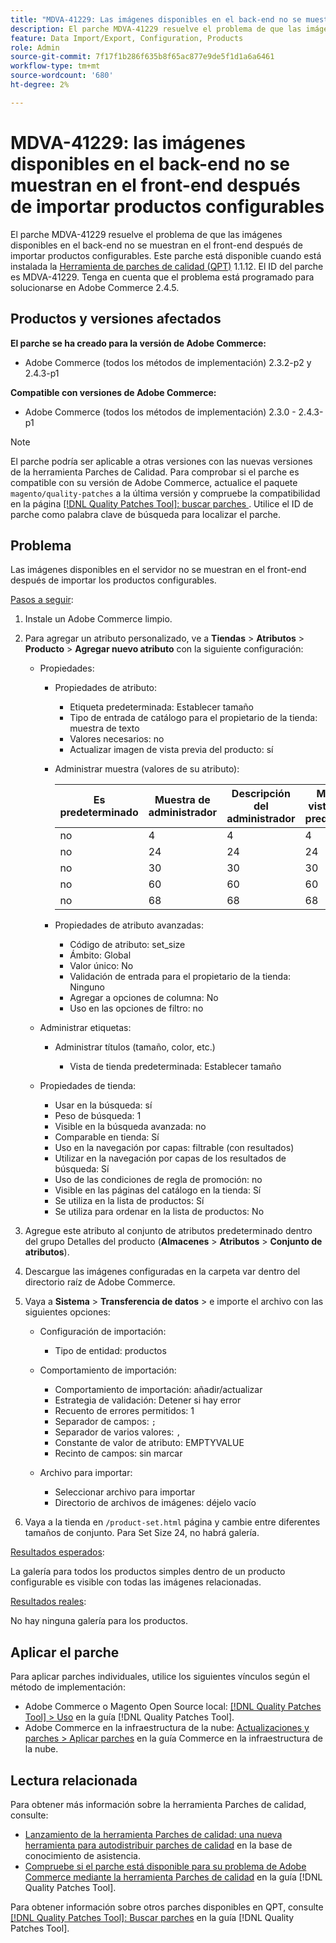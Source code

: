 ```yaml
---
title: "MDVA-41229: Las imágenes disponibles en el back-end no se muestran en el front-end después de la importación de productos configurables"
description: El parche MDVA-41229 resuelve el problema de que las imágenes disponibles en el back-end no se muestran en el front-end después de importar productos configurables. Este parche está disponible cuando está instalada la [Quality Patches Tool (QPT)](https://experienceleague.adobe.com/en/docs/commerce-knowledge-base/kb/announcements/commerce-announcements/magento-quality-patches-released-new-tool-to-self-serve-quality-patches) 1.1.12. El ID del parche es MDVA-41229. Tenga en cuenta que el problema está programado para solucionarse en Adobe Commerce 2.4.5.
feature: Data Import/Export, Configuration, Products
role: Admin
source-git-commit: 7f17f1b286f635b8f65ac877e9de5f1d1a6a6461
workflow-type: tm+mt
source-wordcount: '680'
ht-degree: 2%

---
```


# MDVA-41229: las imágenes disponibles en el back-end no se muestran en el front-end después de importar productos configurables

El parche MDVA-41229 resuelve el problema de que las imágenes disponibles en el back-end no se muestran en el front-end después de importar productos configurables. Este parche está disponible cuando está instalada la [Herramienta de parches de calidad (QPT)](https://experienceleague.adobe.com/en/docs/commerce-knowledge-base/kb/announcements/commerce-announcements/magento-quality-patches-released-new-tool-to-self-serve-quality-patches) 1.1.12. El ID del parche es MDVA-41229. Tenga en cuenta que el problema está programado para solucionarse en Adobe Commerce 2.4.5.

## Productos y versiones afectados

**El parche se ha creado para la versión de Adobe Commerce:**

* Adobe Commerce (todos los métodos de implementación) 2.3.2-p2 y 2.4.3-p1

**Compatible con versiones de Adobe Commerce:**

* Adobe Commerce (todos los métodos de implementación) 2.3.0 - 2.4.3-p1

>[!NOTE]
>
>El parche podría ser aplicable a otras versiones con las nuevas versiones de la herramienta Parches de Calidad. Para comprobar si el parche es compatible con su versión de Adobe Commerce, actualice el paquete `magento/quality-patches` a la última versión y compruebe la compatibilidad en la página [[!DNL Quality Patches Tool]: buscar parches ](https://experienceleague.adobe.com/en/docs/commerce-knowledge-base/kb/announcements/commerce-announcements/magento-quality-patches-released-new-tool-to-self-serve-quality-patches). Utilice el ID de parche como palabra clave de búsqueda para localizar el parche.

## Problema

Las imágenes disponibles en el servidor no se muestran en el front-end después de importar los productos configurables.

<u>Pasos a seguir</u>:

1. Instale un Adobe Commerce limpio.
1. Para agregar un atributo personalizado, ve a **Tiendas** > **Atributos** > **Producto** > **Agregar nuevo atributo** con la siguiente configuración:

   * Propiedades:
      * Propiedades de atributo:

         * Etiqueta predeterminada: Establecer tamaño
         * Tipo de entrada de catálogo para el propietario de la tienda: muestra de texto
         * Valores necesarios: no
         * Actualizar imagen de vista previa del producto: sí

      * Administrar muestra (valores de su atributo):

        | Es predeterminado | Muestra de administrador | Descripción del administrador | Muestra de vista de tienda predeterminada | Descripción de vista de tienda predeterminada |
        |---|---|---|---|---|
        | no | 4 | 4 | 4 | 4 |
        | no | 24 | 24 | 24 | 24 |
        | no | 30 | 30 | 30 | 30 |
        | no | 60 | 60 | 60 | 60 |
        | no | 68 | 68 | 68 | 68 |

      * Propiedades de atributo avanzadas:

         * Código de atributo: set_size
         * Ámbito: Global
         * Valor único: No
         * Validación de entrada para el propietario de la tienda: Ninguno
         * Agregar a opciones de columna: No
         * Uso en las opciones de filtro: no

   * Administrar etiquetas:

      * Administrar títulos (tamaño, color, etc.)

         * Vista de tienda predeterminada: Establecer tamaño

   * Propiedades de tienda:

      * Usar en la búsqueda: sí
      * Peso de búsqueda: 1
      * Visible en la búsqueda avanzada: no
      * Comparable en tienda: Sí
      * Uso en la navegación por capas: filtrable (con resultados)
      * Utilizar en la navegación por capas de los resultados de búsqueda: Sí
      * Uso de las condiciones de regla de promoción: no
      * Visible en las páginas del catálogo en la tienda: Sí
      * Se utiliza en la lista de productos: Sí
      * Se utiliza para ordenar en la lista de productos: No

1. Agregue este atributo al conjunto de atributos predeterminado dentro del grupo Detalles del producto (**Almacenes** > **Atributos** > **Conjunto de atributos**).
1. Descargue las imágenes configuradas en la carpeta var dentro del directorio raíz de Adobe Commerce.
1. Vaya a **Sistema** > **Transferencia de datos** > e importe el archivo con las siguientes opciones:

   * Configuración de importación:

      * Tipo de entidad: productos

   * Comportamiento de importación:

      * Comportamiento de importación: añadir/actualizar
      * Estrategia de validación: Detener si hay error
      * Recuento de errores permitidos: 1
      * Separador de campos: `;`
      * Separador de varios valores: `,`
      * Constante de valor de atributo: EMPTYVALUE
      * Recinto de campos: sin marcar

   * Archivo para importar:

      * Seleccionar archivo para importar
      * Directorio de archivos de imágenes: déjelo vacío

1. Vaya a la tienda en `/product-set.html` página y cambie entre diferentes tamaños de conjunto. Para Set Size 24, no habrá galería.

<u>Resultados esperados</u>:

La galería para todos los productos simples dentro de un producto configurable es visible con todas las imágenes relacionadas.

<u>Resultados reales</u>:

No hay ninguna galería para los productos.

## Aplicar el parche

Para aplicar parches individuales, utilice los siguientes vínculos según el método de implementación:

* Adobe Commerce o Magento Open Source local: [[!DNL Quality Patches Tool] > Uso](/help/tools/quality-patches-tool/usage.md) en la guía [!DNL Quality Patches Tool].
* Adobe Commerce en la infraestructura de la nube: [Actualizaciones y parches > Aplicar parches](https://experienceleague.adobe.com/docs/commerce-cloud-service/user-guide/develop/upgrade/apply-patches.html) en la guía Commerce en la infraestructura de la nube.

## Lectura relacionada

Para obtener más información sobre la herramienta Parches de calidad, consulte:

* [Lanzamiento de la herramienta Parches de calidad: una nueva herramienta para autodistribuir parches de calidad](https://experienceleague.adobe.com/en/docs/commerce-knowledge-base/kb/announcements/commerce-announcements/magento-quality-patches-released-new-tool-to-self-serve-quality-patches) en la base de conocimiento de asistencia.
* [Compruebe si el parche está disponible para su problema de Adobe Commerce mediante la herramienta Parches de calidad](/help/tools/quality-patches-tool/patches-available-in-qpt/check-patch-for-magento-issue-with-magento-quality-patches.md) en la guía [!DNL Quality Patches Tool].

Para obtener información sobre otros parches disponibles en QPT, consulte [[!DNL Quality Patches Tool]: Buscar parches](https://experienceleague.adobe.com/tools/commerce-quality-patches/index.html) en la guía [!DNL Quality Patches Tool].
